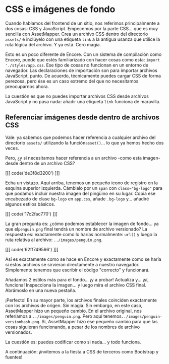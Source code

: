# CSS e imágenes de fondo

Cuando hablamos del frontend de un sitio, nos referimos principalmente a dos cosas: CSS y JavaScript. Empecemos por la parte CSS... que es muy sencilla con AssetMapper. Crea un archivo CSS dentro del directorio `assets/` e inclúyelo con una etiqueta `link` a la antigua usanza que utilice la ruta lógica del archivo. Y ya está. Cero magia.

Esto es un poco diferente de Encore. Con un sistema de compilación como Encore, puede que estés familiarizado con hacer cosas como esta: `import './styles/app.css`. Ese tipo de cosas no funcionan en un entorno de navegador. Las declaraciones de importación son para importar archivos JavaScript, punto. De acuerdo, técnicamente puedes cargar CSS de forma perezosa, pero ése es un caso extremo del que no necesitamos preocuparnos ahora.

La cuestión es que no puedes importar archivos CSS desde archivos JavaScript y no pasa nada: añadir una etiqueta `link` funciona de maravilla.

## Referenciar imágenes desde dentro de archivos CSS

Vale: ya sabemos que podemos hacer referencia a cualquier archivo del directorio `assets/` utilizando la función`asset()`... lo que ya hemos hecho dos veces.

Pero, ¿y si necesitamos hacer referencia a un archivo -como esta imagen- desde dentro de un archivo CSS?

[[[ code('de3f8d3200') ]]]

Echa un vistazo. Aquí arriba, tenemos un pequeño icono de registro en la esquina superior izquierda. Cámbialo por un `span` con `class="bg-logo"` para que podamos incluir nuestra imagen del pingüino en su lugar. Copia ese encabezado de clase `bg-logo` en `app.css`, añade `.bg-logo` y... añadiré algunos estilos básicos.

[[[ code('17c2fac770') ]]]

La gran pregunta es: ¿cómo podemos establecer la imagen de fondo... ya que el`penguin.png` final tendrá un nombre de archivo versionado? La respuesta es: exactamente como lo harías normalmente: `url()` y luego la ruta relativa al archivo: `../images/penguin.png`.

[[[ code('62ff749566') ]]]

Así es exactamente como se hace en Encore y exactamente como se haría si estos archivos se sirvieran directamente a nuestro navegador. Simplemente tenemos que escribir el código "correcto" y funcionará.

Añadamos 2 estilos más para el fondo... ¡y a probar! Actualiza y... ¡sí, funciona! Inspecciona la imagen... y luego mira el archivo CSS final. Abrámoslo en una nueva pestaña.

¡Perfecto! En su mayor parte, los archivos finales coinciden exactamente con los archivos de origen. Sin magia. Sin embargo, en este caso, AssetMapper hizo un pequeño cambio. En el archivo original, nos referíamos a `../images/penguin.png`. Pero aquí tenemos`../images/penguin-versionhash.png`. Sí, AssetMapper hizo ese pequeño cambio para que las cosas siguieran funcionando, a pesar de los nombres de archivo versionados.

La cuestión es: puedes codificar como si nada... y todo funciona.

A continuación: ¡invitemos a la fiesta a CSS de terceros como Bootstrap y fuentes!
